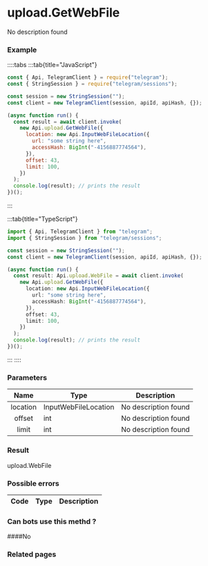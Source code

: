 # upload.GetWebFile

No description found

### [](#example)Example

::::tabs
:::tab{title="JavaScript"}

```js
const { Api, TelegramClient } = require("telegram");
const { StringSession } = require("telegram/sessions");

const session = new StringSession("");
const client = new TelegramClient(session, apiId, apiHash, {});

(async function run() {
  const result = await client.invoke(
    new Api.upload.GetWebFile({
      location: new Api.InputWebFileLocation({
        url: "some string here",
        accessHash: BigInt("-4156887774564"),
      }),
      offset: 43,
      limit: 100,
    })
  );
  console.log(result); // prints the result
})();
```

:::

:::tab{title="TypeScript"}

```ts
import { Api, TelegramClient } from "telegram";
import { StringSession } from "telegram/sessions";

const session = new StringSession("");
const client = new TelegramClient(session, apiId, apiHash, {});

(async function run() {
  const result: Api.upload.WebFile = await client.invoke(
    new Api.upload.GetWebFile({
      location: new Api.InputWebFileLocation({
        url: "some string here",
        accessHash: BigInt("-4156887774564"),
      }),
      offset: 43,
      limit: 100,
    })
  );
  console.log(result); // prints the result
})();
```

:::
::::

### [](#parameters)Parameters

|   Name   | Type                 | Description          |
| :------: | -------------------- | -------------------- |
| location | InputWebFileLocation | No description found |
|  offset  | int                  | No description found |
|  limit   | int                  | No description found |

### [](#result)Result

upload.WebFile

### [](#possible-errors)Possible errors

| Code | Type | Description |
| :--: | ---- | ----------- |

### [](#can-bots-use-this-method)Can bots use this methd ?

####No

### [](#related-pages)Related pages
